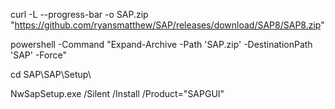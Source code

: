curl -L --progress-bar -o SAP.zip "https://github.com/ryansmatthew/SAP/releases/download/SAP8/SAP8.zip"

powershell -Command "Expand-Archive -Path 'SAP.zip' -DestinationPath 'SAP' -Force"

cd SAP\SAP\Setup\

NwSapSetup.exe /Silent /Install /Product="SAPGUI"
